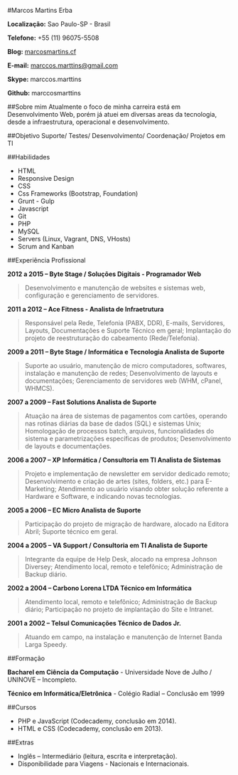 #Marcos Martins Erba

**Localização:** Sao Paulo-SP - Brasil

**Telefone:** +55 (11) 96075-5508

**Blog:** [marcosmartins.cf](http://marcosmartins.cf)

**E-mail:** marccos.marttins@gmail.com

**Skype:** marccos.marttins

**Github:** marccosmarttins

##Sobre mim
Atualmente o foco de minha carreira está em Desenvolvimento Web, porém já atuei em diversas areas da tecnologia, desde a infraestrutura, operacional e desenvolvimento.

##Objetivo
Suporte/ Testes/ Desenvolvimento/ Coordenação/ Projetos em TI

##Habilidades

* HTML
* Responsive Design
* CSS
* Css Frameworks (Bootstrap, Foundation)
* Grunt - Gulp
* Javascript
* Git
* PHP
* MySQL
* Servers (Linux, Vagrant, DNS, VHosts)
* Scrum and Kanban

##Experiência Profissional

**2012 a 2015 – Byte Stage / Soluções Digitais - Programador Web**

> Desenvolvimento e manutenção de websites e sistemas web, configuração e gerenciamento de servidores.

**2011 a 2012 – Ace Fitness - Analista de Infraetrutura**

> Responsável pela Rede, Telefonia (PABX, DDR), E-mails, Servidores, Layouts, Documentações e Suporte Técnico em geral; Implantação do projeto de reestruturação do cabeamento (Rede/Telefonia).

**2009 a 2011 – Byte Stage / Informática e Tecnologia Analista de Suporte**

> Suporte ao usuário, manutenção de micro computadores, softwares, instalação e manutenção de redes; Desenvolvimento de layouts e documentações; Gerenciamento de servidores web (WHM, cPanel, WHMCS).

**2007 a 2009 – Fast Solutions Analista de Suporte**

> Atuação na área de sistemas de pagamentos com cartões, operando nas rotinas diárias da base de dados (SQL) e sistemas Unix; Homologação de processos batch, arquivos, funcionalidades do sistema e parametrizações específicas de produtos; Desenvolvimento de layouts e documentações.

**2006 a 2007 – XP Informática / Consultoria em TI Analista de Sistemas**

> Projeto e implementação de newsletter em servidor dedicado remoto; Desenvolvimento e criação de artes (sites, folders, etc.) para E-Marketing; Atendimento ao usuário visando obter solução referente a Hardware e Software, e indicando novas tecnologias.

**2005 a 2006 – EC Micro Analista de Suporte**

> Participação do projeto de migração de hardware, alocado na Editora Abril; Suporte técnico em geral.

**2004 a 2005 – VA Support / Consultoria em TI Analista de Suporte**

> Integrante da equipe de Help Desk, alocado na empresa Johnson Diversey; Atendimento local, remoto e telefônico; Administração de Backup diário.

**2002 a 2004 – Carbono Lorena LTDA Técnico em Informática**

> Atendimento local, remoto e telefônico; Administração de Backup diário; Participação no projeto de implantação do Site e Intranet.

**2001 a 2002 – Telsul Comunicações Técnico de Dados Jr.**

> Atuando em campo, na instalação e manutenção de Internet Banda Larga Speedy.

##Formação

**Bacharel em Ciência da Computação** - Universidade Nove de Julho / UNINOVE – Incompleto.

**Técnico em Informática/Eletrônica** - Colégio Radial – Conclusão em 1999


##Cursos

* PHP e JavaScript (Codecademy, conclusão em 2014).
* HTML e CSS (Codecademy, conclusão em 2013).


##Extras

* Inglês – Intermediário (leitura, escrita e interpretação).
* Disponibilidade para Viagens - Nacionais e Internacionais.






